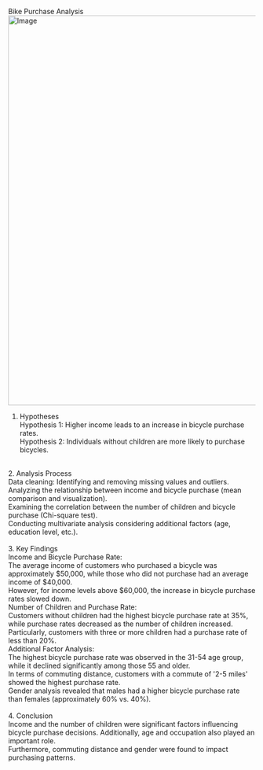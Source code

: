 Bike Purchase Analysis</br>
<img width="1122" height="793" alt="Image" src="https://github.com/user-attachments/assets/5907dc5b-f7bb-47e7-90fc-b3dd0fd0bddd" />

1. Hypotheses</br>
Hypothesis 1: Higher income leads to an increase in bicycle purchase rates.</br>
Hypothesis 2: Individuals without children are more likely to purchase bicycles.</br>
</br>
2. Analysis Process</br>
Data cleaning: Identifying and removing missing values and outliers.</br>
Analyzing the relationship between income and bicycle purchase (mean comparison and visualization).</br>
Examining the correlation between the number of children and bicycle purchase (Chi-square test).</br>
Conducting multivariate analysis considering additional factors (age, education level, etc.).</br>
</br>
3. Key Findings</br>
Income and Bicycle Purchase Rate:</br>
The average income of customers who purchased a bicycle was approximately $50,000, while those who did not purchase had an average income of $40,000.</br>
However, for income levels above $60,000, the increase in bicycle purchase rates slowed down.</br>
Number of Children and Purchase Rate:</br>
Customers without children had the highest bicycle purchase rate at 35%, while purchase rates decreased as the number of children increased.</br>
Particularly, customers with three or more children had a purchase rate of less than 20%.</br>
Additional Factor Analysis:</br>
The highest bicycle purchase rate was observed in the 31-54 age group, while it declined significantly among those 55 and older.</br>
In terms of commuting distance, customers with a commute of '2-5 miles' showed the highest purchase rate.</br>
Gender analysis revealed that males had a higher bicycle purchase rate than females (approximately 60% vs. 40%).</br>
</br>
4. Conclusion</br>
Income and the number of children were significant factors influencing bicycle purchase decisions. Additionally, age and occupation also played an important role. </br>
Furthermore, commuting distance and gender were found to impact purchasing patterns.</br>

